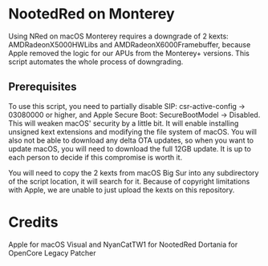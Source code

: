 # NootedRed on Monterey

Using NRed on macOS Monterey requires a downgrade of 2 kexts: AMDRadeonX5000HWLibs and AMDRadeonX6000Framebuffer, because Apple removed the logic for our APUs from the Monterey+ versions. This script automates the whole process of downgrading. 

## Prerequisites

To use this script, you need to partially disable SIP: csr-active-config -> 03080000 or higher, and Apple Secure Boot: SecureBootModel -> Disabled.
This will weaken macOS' security by a little bit. It will enable installing unsigned kext extensions and modifying the file system of macOS.
You will also not be able to download any delta OTA updates, so when you want to update macOS, you will need to download the full 12GB update.
It is up to each person to decide if this compromise is worth it.

You will need to copy the 2 kexts from macOS Big Sur into any subdirectory of the script location, it will search for it.
Because of copyright limitations with Apple, we are unable to just upload the kexts on this repository.

# Credits

Apple for macOS
Visual and NyanCatTW1 for NootedRed
Dortania for OpenCore Legacy Patcher
